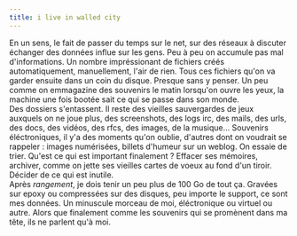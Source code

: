 ```yaml
---
title: i live in walled city
---
```


En un sens, le fait de passer du temps sur le net, sur des réseaux à discuter
échanger des données influe sur les gens. Peu à peu on accumule pas mal
d'informations. Un nombre impréssionant de fichiers créés automatiquement,
manuellement, l'air de rien. Tous ces fichiers qu'on va garder ensuite dans un
coin du disque. Presque sans y penser. Un peu comme on emmagazine des
souvenirs le matin lorsqu'on ouvre les yeux, la machine une fois bootée sait
ce qui se passe dans son monde.  
Des dossiers s'entassent. Il reste des vieilles sauvergardes de jeux auxquels
on ne joue plus, des screenshots, des logs irc, des mails, des urls, des docs,
des vidéos, des rfcs, des images, de la musique... Souvenirs éléctroniques, il
y'a des moments qu'on oublie, d'autres dont on voudrait se rappeler : images
numérisées, billets d'humeur sur un weblog. On essaie de trier. Qu'est ce qui
est important finalement ? Effacer ses mémoires, archiver, comme on jette ses
vieilles cartes de voeux au fond d'un tiroir. Décider de ce qui est inutile.  
Après *rangement*, je dois tenir un peu plus de 100 Go de tout ça. Gravées sur
epoxy ou compressées sur des disques, peu importe le support, ce sont mes
données. Un minuscule morceau de moi, éléctronique ou virtuel ou autre. Alors
que finalement comme les souvenirs qui se promènent dans ma tête, ils ne
parlent qu'à moi.

